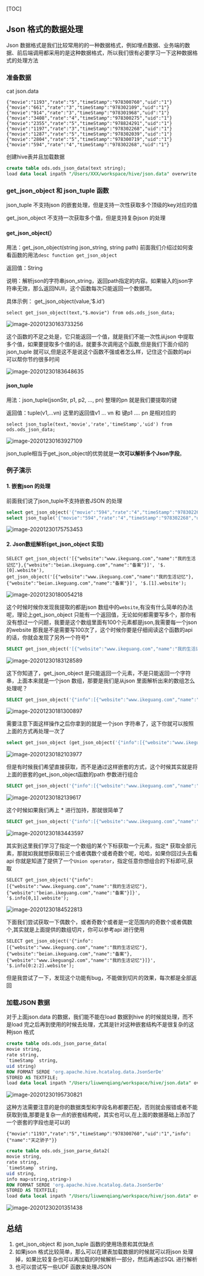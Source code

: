 

[TOC]

## Json 格式的数据处理

Json 数据格式是我们比较常用的的一种数据格式，例如埋点数据、业务端的数据、前后端调用都采用的是这种数据格式，所以我们很有必要学习一下这种数据格式的处理方法

### 准备数据

 cat json.data

```
{"movie":"1193","rate":"5","timeStamp":"978300760","uid":"1"}
{"movie":"661","rate":"3","timeStamp":"978302109","uid":"1"}
{"movie":"914","rate":"3","timeStamp":"978301968","uid":"1"}
{"movie":"3408","rate":"4","timeStamp":"978300275","uid":"1"}
{"movie":"2355","rate":"5","timeStamp":"978824291","uid":"1"}
{"movie":"1197","rate":"3","timeStamp":"978302268","uid":"1"}
{"movie":"1287","rate":"5","timeStamp":"978302039","uid":"1"}
{"movie":"2804","rate":"5","timeStamp":"978300719","uid":"1"}
{"movie":"594","rate":"4","timeStamp":"978302268","uid":"1"}
```

创建hive表并且加载数据

```sql
create table ods.ods_json_data(text string);
load data local inpath "/Users/XXX/workspace/hive/json.data" overwrite into table ods.ods_json_data;
```

### get_json_object 和 json_tuple 函数

json_tuple 不支持json 的嵌套处理，但是支持一次性获取多个顶级的key对应的值

get_json_object 不支持一次获取多个值，但是支持复杂json 的处理

#### get_json_object(）

用法：get_json_object(string json_string, string path)  前面我们介绍过如何查看函数的用法`desc function get_json_object`

返回值：String

说明：解析json的字符串json_string，返回path指定的内容。如果输入的json字符串无效，那么返回NUll，这个函数每次只能返回一个数据项。

具体示例： get_json_object(value,’$.id’)

`select get_json_object(text,"$.movie") from ods.ods_json_data;`

![image-20201230163733256](https://kingcall.oss-cn-hangzhou.aliyuncs.com/blog/img/image-20201230163733256.png)

这个函数的不足之处是，它只能返回一个值，就是我们不能一次性从json 中提取多个值，如果要提取多个值的话，就要多次调用这个函数,但是我们下面介绍的json_tuple 就可以,但是这不是说这个函数不强或者怎么样，记住这个函数的api 可以帮你节约很多时间

![image-20201230183648635](https://kingcall.oss-cn-hangzhou.aliyuncs.com/blog/img/image-20201230183648635.png)

#### json_tuple

用法：json_tuple(jsonStr, p1, p2, ..., pn) 整理的pn 就是我们要提取的键

返回值：tuple(v1,...vn) 这里的返回值v1 ... vn 和 键p1 .... pn 是相对应的

`select json_tuple(text,'movie','rate','timeStamp','uid') from ods.ods_json_data;`

![image-20201230163927109](https://kingcall.oss-cn-hangzhou.aliyuncs.com/blog/img/image-20201230163927109.png)

json_tuple相当于get_json_object的优势就是**一次可以解析多个Json字段**。

### 例子演示

#### 1. 嵌套json 的处理

前面我们说了json_tuple不支持嵌套JSON 的处理

```sql
select get_json_object('{"movie":"594","rate":"4","timeStamp":"978302268","uid":"1","info":{"name":"天之骄子"}}',"$.info.name")
select json_tuple('{"movie":"594","rate":"4","timeStamp":"978302268","uid":"1","info":{"name":"天之骄子"}}',"info.name")
```

![image-20201230175753453](https://kingcall.oss-cn-hangzhou.aliyuncs.com/blog/img/image-20201230175753453.png)

#### 2. Json数组解析(get_json_object 实现)

```
SELECT get_json_object('[{"website":"www.ikeguang.com","name":"我的生活记忆"},{"website":"beian.ikeguang.com","name":"备案"}]', '$.[0].website'), get_json_object('[{"website":"www.ikeguang.com","name":"我的生活记忆"},{"website":"beian.ikeguang.com","name":"备案"}]', '$.[1].website');
```

![image-20201230180054218](https://kingcall.oss-cn-hangzhou.aliyuncs.com/blog/img/image-20201230180054218.png)

这个时候时候你发现我提取的都是json 数组中的`website`,有没有什么简单的办法呢，理论上get_json_object 只能有一个返回值，无论如何都需要写多个，那你有没有想过一个问题，我要是这个数组里面有100个元素都是json,我需要每一个json 的website 那我是不是需要写100次了，这个时候你要是仔细阅读这个函数的api 的话，你就会发现了另外一个符号\*

```sql
SELECT get_json_object('[{"website":"www.ikeguang.com","name":"我的生活记忆"},{"website":"beian.ikeguang.com","name":"备案"}]', '$.[*].website')
```

![image-20201230183128589](https://kingcall.oss-cn-hangzhou.aliyuncs.com/blog/img/image-20201230183128589.png)

这下你知道了，get_json_object 是只能返回一个元素，不是只能返回一个字符串，上面本来就是一个json 数组，那要是我们是从json 里面解析出来的数组怎么处理呢？

```sql
SELECT get_json_object('{"info":[{"website":"www.ikeguang.com","name":"我的生活记忆"},{"website":"beian.ikeguang.com","name":"备案"}]}', '$.info');
```

![image-20201230181300897](https://kingcall.oss-cn-hangzhou.aliyuncs.com/blog/img/image-20201230181300897.png)

需要注意下面这样操作之后你拿到的就是一个json 字符串了，这下你就可以按照上面的方式再处理一次了

```sql
select get_json_object (get_json_object('{"info":[{"website":"www.ikeguang.com","name":"我的生活记忆"},{"website":"beian.ikeguang.com","name":"备案"}]}', '$.info' ),'$.[1].website');
```

![image-20201230182103977](https://kingcall.oss-cn-hangzhou.aliyuncs.com/blog/img/image-20201230182103977.png)

但是有时候我们希望直接获取，而不是通过这样嵌套的方式，这个时候其实就是将上面的嵌套的get_json_object函数的path 参数进行组合

```sql
SELECT get_json_object('{"info":[{"website":"www.ikeguang.com","name":"我的生活记忆"},{"website":"beian.ikeguang.com","name":"备案"}]}', '$.info[1].website');
```

![image-20201230182139617](https://kingcall.oss-cn-hangzhou.aliyuncs.com/blog/img/image-20201230182139617.png)

这个时候如果我们再上 \* 进行加持，那就很简单了

```sql
SELECT get_json_object('{"info":[{"website":"www.ikeguang.com","name":"我的生活记忆"},{"website":"beian.ikeguang.com","name":"备案"}]}', '$.info[*].website');
```

![image-20201230183443597](https://kingcall.oss-cn-hangzhou.aliyuncs.com/blog/img/image-20201230183443597.png)

其实到这里我们学习了指定一个数组的某个下标获取一个元素，指定\* 获取全部元素，那就如我就想获取前三个或者偶数个或者奇数个呢，哈哈，如果你回过头去看api 你就是知道了提供了一个`Union operator`，指定任意你想组合的下标即可,获取

```
SELECT get_json_object('{"info":[{"website":"www.ikeguang.com","name":"我的生活记忆"},{"website":"beian.ikeguang.com","name":"备案"}]}', '$.info[0,1].website');
```

![image-20201230184522813](https://kingcall.oss-cn-hangzhou.aliyuncs.com/blog/img/image-20201230184522813.png)

下面我们尝试获取一下偶数个，或者奇数个或者是一定范围内的奇数个或者偶数个,其实就是上面提供的数组切片，你可以参考api 进行使用

```
SELECT get_json_object('{"info":[{"website":"www.ikeguang.com","name":"我的生活记忆"},{"website":"beian.ikeguang.com","name":"备案"},{"website":"www.ikeguang2.com","name":"我的生活记忆"}]}', '$.info[0:2:2].website');
```

但是我尝试了一下，发现这个功能有bug，不能做到切片的效果，每次都是全部返回



### 加载JSON 数据

对于上面json.data 的数据，我们能不能在load 数据到hive 的时候就处理，而不是load 完之后再到使用的时候去处理，尤其是针对这种嵌套结构不是很复杂的这种json 格式

```sql
create table ods.ods_json_parse_data(
movie string,
rate string,
`timeStamp` string,
uid string)
ROW FORMAT SERDE 'org.apache.hive.hcatalog.data.JsonSerDe'
STORED AS TEXTFILE;
load data local inpath "/Users/liuwenqiang/workspace/hive/json.data" overwrite into table ods.ods_json_parse_data;
```

![image-20201230195730821](https://kingcall.oss-cn-hangzhou.aliyuncs.com/blog/img/image-20201230195730821.png)

这种方法需要注意的是你的数据类型和字段名称都要匹配，否则就会报错或者不能获取到值,那要是复杂一点的嵌套结构呢，其实也可以,在上面的数据基础上添加了一个嵌套的字段也是可以的

```
{"movie":"1193","rate":"5","timeStamp":"978300760","uid":"1","info":{"name":"天之骄子"}}
```

```sql
create table ods.ods_json_parse_data2(
movie string,
rate string,
`timeStamp` string,
uid string,
info map<string,string>)
ROW FORMAT SERDE 'org.apache.hive.hcatalog.data.JsonSerDe'
STORED AS TEXTFILE;
load data local inpath "/Users/liuwenqiang/workspace/hive/json.data" overwrite into table ods.ods_json_parse_data2;
```

![image-20201230201351438](https://kingcall.oss-cn-hangzhou.aliyuncs.com/blog/img/image-20201230201351438.png)

## 总结

1. get_json_object 和 json_tuple 函数的使用场景和其优缺点
2. 如果json 格式比较简单，那么可以在建表加载数据的时候就可以将json 处理掉，如果比较复杂也可以再加载的时候解析一部分，然后再通过SQL 进行解析
3. 也可以尝试写一些UDF 函数来处理JSON 

